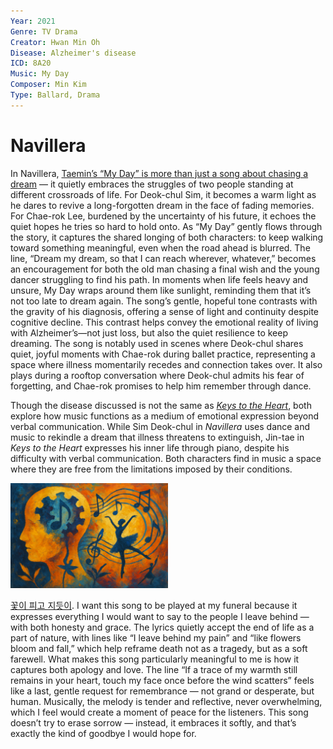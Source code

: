 ```yaml
---
Year: 2021
Genre: TV Drama
Creator: Hwan Min Oh
Disease: Alzheimer's disease
ICD: 8A20
Music: My Day
Composer: Min Kim
Type: Ballard, Drama
---
```


# Navillera

In Navillera, [Taemin’s “My Day” is more than just a song about chasing a dream](https://youtu.be/Uj0q9fOmSD8?si=INpZq44ExPPAVPTg) — it quietly embraces the struggles of two people standing at different crossroads of life. For Deok-chul Sim, it becomes a warm light as he dares to revive a long-forgotten dream in the face of fading memories. For Chae-rok Lee, burdened by the uncertainty of his future, it echoes the quiet hopes he tries so hard to hold onto. As “My Day” gently flows through the story, it captures the shared longing of both characters: to keep walking toward something meaningful, even when the road ahead is blurred. The line, “Dream my dream, so that I can reach wherever, whatever,” becomes an encouragement for both the old man chasing a final wish and the young dancer struggling to find his path. In moments when life feels heavy and unsure, My Day wraps around them like sunlight, reminding them that it’s not too late to dream again.
The song’s gentle, hopeful tone contrasts with the gravity of his diagnosis, offering a sense of light and continuity despite cognitive decline. This contrast helps convey the emotional reality of living with Alzheimer’s—not just loss, but also the quiet resilience to keep dreaming. The song is notably used in scenes where Deok-chul shares quiet, joyful moments with Chae-rok during ballet practice, representing a space where illness momentarily recedes and connection takes over. It also plays during a rooftop conversation where Deok-chul admits his fear of forgetting, and Chae-rok promises to help him remember through dance.

Though the disease discussed is not the same as [*Keys to the Heart*](SeHyun-Moon.md), both explore how music functions as a medium of emotional expression beyond verbal communication. While Sim Deok-chul in *Navillera* uses dance and music to rekindle a dream that illness threatens to extinguish, Jin-tae in *Keys to the Heart* expresses his inner life through piano, despite his difficulty with verbal communication. Both characters find in music a space where they are free from the limitations imposed by their conditions.

<img src="./yeo_inwook_img.png" alt="Image depicting Alzheimer's disease" style="width:50%;" />

[꽃이 피고 지듯이](https://youtu.be/y-sqDi4cgdI?si=ImhjvioAzq1LesxR). I want this song to be played at my funeral because it expresses everything I would want to say to the people I leave behind — with both honesty and grace. The lyrics quietly accept the end of life as a part of nature, with lines like “I leave behind my pain” and “like flowers bloom and fall,” which help reframe death not as a tragedy, but as a soft farewell. What makes this song particularly meaningful to me is how it captures both apology and love. The line “If a trace of my warmth still remains in your heart, touch my face once before the wind scatters” feels like a last, gentle request for remembrance — not grand or desperate, but human. Musically, the melody is tender and reflective, never overwhelming, which I feel would create a moment of peace for the listeners. This song doesn’t try to erase sorrow — instead, it embraces it softly, and that’s exactly the kind of goodbye I would hope for.
